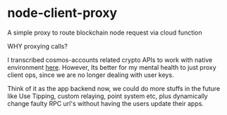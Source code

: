 # node-client-proxy

A simple proxy to route blockchain node request via cloud function

WHY proxying calls?

I transcribed cosmos-accounts related crypto APIs to work with native environment [here](../lib/cosmos/). However, Its better for my mental health to just proxy client ops, since we are no longer dealing with user keys.

Think of it as the app backend now, we could do more stuffs in the future like Use Tipping, custom relaying, point system etc, plus dynamically change faulty RPC url's without having the users update their apps.
